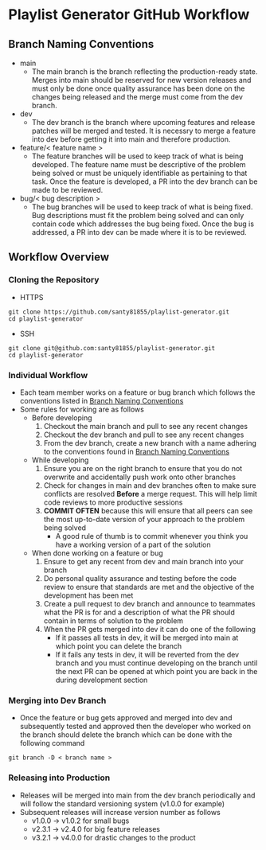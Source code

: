 # Playlist Generator GitHub Workflow

## Branch Naming Conventions
- main
  - The main branch is the branch reflecting the production-ready state. Merges into main should be reserved for new version releases and must only be done once quality assurance has been done on the changes being released and the merge must come from the dev branch.
- dev
  - The dev branch is the branch where upcoming features and release patches will be merged and tested. It is necessry to merge a feature into dev before getting it into main and therefore production.
- feature/< feature name >
  - The feature branches will be used to keep track of what is being developed. The feature name must be descriptive of the problem being solved or must be uniquely identifiable as pertaining to that task. Once the feature is developed, a PR into the dev branch can be made to be reviewed.
- bug/< bug description >
  - The bug branches will be used to keep track of what is being fixed. Bug descriptions must fit the problem being solved and can only contain code which addresses the bug being fixed. Once the bug is addressed, a PR into dev can be made where it is to be reviewed.

## Workflow Overview
### Cloning the Repository
- HTTPS
```
git clone https://github.com/santy81855/playlist-generator.git
cd playlist-generator
```
- SSH 
```
git clone git@github.com:santy81855/playlist-generator.git
cd playlist-generator
```
### Individual Workflow
- Each team member works on a feature or bug branch which follows the conventions listed in [Branch Naming Conventions](#branch-naming-conventions)
- Some rules for working are as follows
  - Before developing
    1. Checkout the main branch and pull to see any recent changes
    2. Checkout the dev branch and pull to see any recent changes
    3. From the dev branch, create a new branch with a name adhering to the conventions found in [Branch Naming Conventions](#branch-naming-conventions)
  - While developing
    1. Ensure you are on the right branch to ensure that you do not overwrite and accidentally push work onto other branches
    2. Check for changes in main and dev branches often to make sure conflicts are resolved **Before** a merge request. This will help limit code reviews to more productive sessions
    3. **COMMIT OFTEN** because this will ensure that all peers can see the most up-to-date version of your approach to the problem being solved
        - A good rule of thumb is to commit whenever you think you have a working version of a part of the solution
  - When done working on a feature or bug
    1. Ensure to get any recent from dev and main branch into your branch
    2. Do personal quality assurance and testing before the code review to ensure that standards are met and the objective of the development has been met
    3. Create a pull request to dev branch and announce to teammates what the PR is for and a description of what the PR should contain in terms of solution to the problem
    4. When the PR gets merged into dev it can do one of the following
        - If it passes all tests in dev, it will be merged into main at which point you can delete the branch
        - If it fails any tests in dev, it will be reverted from the dev branch and you must continue developing on the branch until the next PR can be opened at which point you are back in the during development section

### Merging into Dev Branch
- Once the feature or bug gets approved and merged into dev and subsequently tested and approved then the developer who worked on the branch should delete the branch which can be done with the following command
```
git branch -D < branch name >
```
### Releasing into Production
- Releases will be merged into main from the dev branch periodically and will follow the standard versioning system (v1.0.0 for example)
- Subsequent releases will increase version number as follows
  - v1.0.0 -> v1.0.2 for small bugs
  - v2.3.1 -> v2.4.0 for big feature releases
  - v3.2.1 -> v4.0.0 for drastic changes to the product